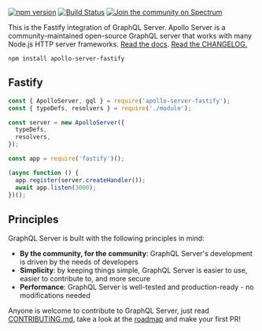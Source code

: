 [![npm version](https://badge.fury.io/js/apollo-server-fastify.svg)](https://badge.fury.io/js/apollo-server-fastify) [![Build Status](https://circleci.com/gh/apollographql/apollo-server.svg?style=svg)](https://circleci.com/gh/apollographql/apollo-server) [![Join the community on Spectrum](https://withspectrum.github.io/badge/badge.svg)](https://spectrum.chat/apollo)


This is the Fastify integration of GraphQL Server. Apollo Server is a community-maintained open-source GraphQL server that works with many Node.js HTTP server frameworks. [Read the docs](https://www.apollographql.com/docs/apollo-server/). [Read the CHANGELOG.](https://github.com/apollographql/apollo-server/blob/main/CHANGELOG.md)

```shell
npm install apollo-server-fastify
```

## Fastify

```js
const { ApolloServer, gql } = require('apollo-server-fastify');
const { typeDefs, resolvers } = require('./module');

const server = new ApolloServer({
  typeDefs,
  resolvers,
});

const app = require('fastify')();

(async function () {
  app.register(server.createHandler());
  await app.listen(3000);
})();
```

## Principles

GraphQL Server is built with the following principles in mind:

* **By the community, for the community**: GraphQL Server's development is driven by the needs of developers
* **Simplicity**: by keeping things simple, GraphQL Server is easier to use, easier to contribute to, and more secure
* **Performance**: GraphQL Server is well-tested and production-ready - no modifications needed

Anyone is welcome to contribute to GraphQL Server, just read [CONTRIBUTING.md](https://github.com/apollographql/apollo-server/blob/main/CONTRIBUTING.md), take a look at the [roadmap](https://github.com/apollographql/apollo-server/blob/main/ROADMAP.md) and make your first PR!
